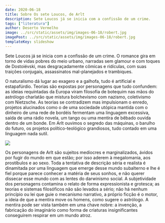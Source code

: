 ```yaml
---
date: 2020-06-18
title: Sobre Os sete Loucos, de Arlt
description: Sete Loucos já se inicia com a confissão de um crime.
tags: ["literatura"]
author: Deserto Vermelho
image: ../src/static/assets/img/images-06-18/robert.jpg
imagePost: ../src/static/assets/img/images-06-18/robert.jpg
templateKey: slideshow
---
```


Sete Loucos já se inicia com a confissão de um crime. O romance gira em torno de vidas pobres do meio urbano, narradas sem glamour e com toques de Dostoiévski, mas desgraçadamente cômicas e ridículas, com suas traições conjugais, assassinatos mal-planejados e trambiques.


O naturalismo dá lugar ao exagero e a galhofa, tudo é artificial e estapafúrdio. Teorias são expostas por personagens que tudo confundem: as ideias requintadas da Europa viram filosofia de botequim nas mãos do astrólogo charlatão que mistura bolchevismo com nazismo, coletivismo com Nietzsche. As teorias se contradizem mas impulsionam o enredo, projetos alucinados como o de uma sociedade utópica mantida com o dinheiro de uma rede de bordéis fermentam uma linguagem excessiva, saída de uma rádio novela, um tango ou uma mentira de bêbado ouvida dentro de um bonde. Em Arlt ouvimos o segredo das máquinas, o barulho do futuro, os projetos político-teológico grandiosos, tudo contado em uma linguagem nada sutil.

![](https://miro.medium.com/max/280/0*wayYEvNIMxGCXtXd.jpg)

Os personagens de Arlt são sujeitos medíocres e marginalizados, ávidos por fugir do mundo em que estão; por isso aderem à megalomania, aos prostíbulos e ao sexo. Toda a tentativa de descrição séria e realista é dinamitada por uma linguagem que emerge desse mundo subalterno e lhe é fiel porque parece conhecer a matéria de seus sonhos, e não querer dissecar esse mundo com as lentes do darwinismo social. A subjetividade dos personagens contamina o relato de forma expressionista e grotesca; as teorias e sistemas filosóficos não são levados a sério; não há nenhum princípio ou lei que guie o mecanismo narrativo, a próprio ficção é o motor, a ideia de que a mentira move os homens, como sugere o astrólogo. A mentira pode ser vista também em uma chave nobre: a invenção, a fabricação do imaginário como forma de criaturas insignificantes conseguirem respirar em um mundo atroz.
